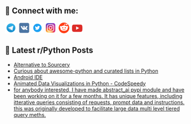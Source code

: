 ## 🔎 Connect with me:
[<img src="https://github.com/bullbesh/bullbesh/blob/main/images/Telegram.png" width="32" height="32" />](https://t.me/bullbesh)
[<img src="https://github.com/bullbesh/bullbesh/blob/main/images/VK.png" width="32" height="32" />](https://vk.com/bullbesh)
[<img src="https://github.com/bullbesh/bullbesh/blob/main/images/Twitter.png" width="32" height="32" />](https://twitter.com/bullbesh1)
[<img src="https://github.com/bullbesh/bullbesh/blob/main/images/Instagram.png" width="32" height="32" />](https://www.instagram.com/bullbesh)
[<img src="https://github.com/bullbesh/bullbesh/blob/main/images/Reddit.png" width="32" height="32" />](https://www.reddit.com/user/bullbesh)
[<img src="https://github.com/bullbesh/bullbesh/blob/main/images/YouTube.png" width="32" height="32" />](https://www.youtube.com/channel/UCtfjRs6uzgq5mfm8S06WTcg)

## 📕 Latest r/Python Posts
<!-- BLOG-POST-LIST:START -->
- [Alternative to Sourcery](https://www.reddit.com/r/Python/comments/182c5jo/alternative_to_sourcery/)
- [Curious about awesome-python and curated lists in Python](https://www.reddit.com/r/Python/comments/182c0ve/curious_about_awesomepython_and_curated_lists_in/)
- [Android IDE](https://www.reddit.com/r/Python/comments/182bcua/android_ide/)
- [Animated Data Visualizations in Python - CodeSpeedy](https://www.reddit.com/r/Python/comments/1822oqr/animated_data_visualizations_in_python_codespeedy/)
- [for anybody interested, I have made abstract_ai pypi module and have been working on it for a few months. It has unique features, including itterative queries consisting of requests, prompt data and instructions. this was originally developed to facilitate large data multi level tiered query meths.](https://www.reddit.com/r/Python/comments/1820577/for_anybody_interested_i_have_made_abstract_ai/)
<!-- BLOG-POST-LIST:END -->
